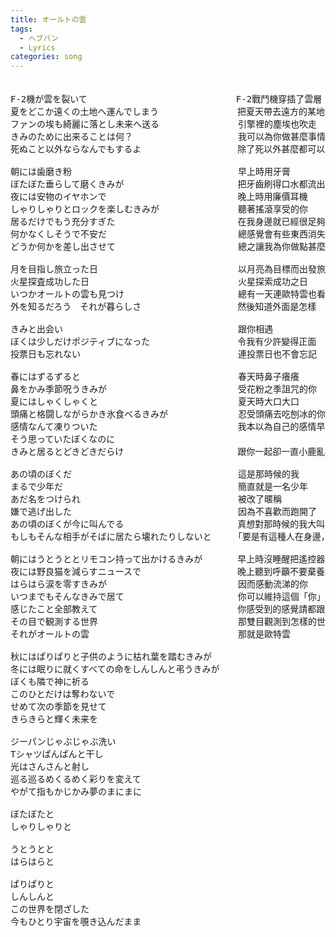 ```yaml
---
title: オールトの雲
tags:
  - ヘブバン
  - Lyrics
categories: song
---
```


<pre>　　　　　　　　　　　　　　
F-2機が雲を裂いて　　　　　　　　　　　　　　　　　F-2戰鬥機穿插了雲層
夏をどこか遠くの土地へ運んでしまう　　　　　　　　　把夏天帶去遠方的某地
ファンの埃も綺麗に落とし未来へ送る　　　　　　　　　引擎裡的塵埃也吹走　送到未來
きみのために出来ることは何？　　　　　　　　　　　　我可以為你做甚麼事情？ 
死ぬこと以外ならなんでもするよ　　　　　　　　　　　除了死以外甚麼都可以哦

朝には歯磨き粉　　　　　　　　　　　　　　　　　　　早上時用牙膏
ぼたぼた垂らして磨くきみが　　　　　　　　　　　　　把牙齒刷得口水都流出來的你
夜には安物のイヤホンで　　　　　　　　　　　　　　　晚上時用廉價耳機
しゃりしゃりとロックを楽しむきみが　　　　　　　　　聽著搖滾享受的你
居るだけでもう充分すぎた　　　　　　　　　　　　　　在我身邊就已經很足夠了
何かなくしそうで不安だ　　　　　　　　　　　　　　　總感覺會有些東西消失覺得很不安
どうか何かを差し出させて　　　　　　　　　　　　　　總之讓我為你做點甚麼

月を目指し旅立った日　　　　　　　　　　　　　　　　以月亮為目標而出發旅程之日
火星探査成功した日　　　　　　　　　　　　　　　　　火星探索成功之日
いつかオールトの雲も見つけ　　　　　　　　　　　　　總有一天連歐特雲也看到
外を知るだろう　それが暮らしさ　　　　　　　　　　　然後知道外面是怎樣　這就是生活

きみと出会い　　　　　　　　　　　　　　　　　　　　跟你相遇
ぼくは少しだけポジティブになった　　　　　　　　　　令我有少許變得正面
投票日も忘れない　　　　　　　　　　　　　　　　　　連投票日也不會忘記

春にはずるずると　　　　　　　　　　　　　　　　　　春天時鼻子癢癢
鼻をかみ季節呪うきみが　　　　　　　　　　　　　　　受花粉之季詛咒的你
夏にはしゃくしゃくと　　　　　　　　　　　　　　　　夏天時大口大口
頭痛と格闘しながらかき氷食べるきみが　　　　　　　　忍受頭痛去吃刨冰的你
感情なんて凍りついた　　　　　　　　　　　　　　　　我本以為自己的感情早被凍得死死的
そう思っていたぼくなのに　　　　　　　　　　　　　　
きみと居るとどきどきだらけ　　　　　　　　　　　　　跟你一起卻一直小鹿亂撞

あの頃のぼくだ　　　　　　　　　　　　　　　　　　　這是那時候的我
まるで少年だ　　　　　　　　　　　　　　　　　　　　簡直就是一名少年
あだ名をつけられ　　　　　　　　　　　　　　　　　　被改了暱稱
嫌で逃げ出した　　　　　　　　　　　　　　　　　　　因為不喜歡而跑開了
あの頃のぼくが今に叫んでる　　　　　　　　　　　　　真想對那時候的我大叫
もしもそんな相手がそばに居たら壊れたりしないと　　　「要是有這種人在身邊，那天就能撐下去」

朝にはうとうととリモコン持って出かけるきみが　　　　早上時沒睡醒把遙控器帶出外的你
夜には野良猫を減らすニュースで　　　　　　　　　　　晚上聽到呼籲不要棄養貓的新聞
はらはら涙を零すきみが　　　　　　　　　　　　　　　因而感動流涕的你
いつまでもそんなきみで居て　　　　　　　　　　　　　你可以維持這個「你」多久
感じたこと全部教えて　　　　　　　　　　　　　　　　你感受到的感覺請都跟我分享
その目で観測する世界　　　　　　　　　　　　　　　　那雙目觀測到怎樣的世界
それがオールトの雲　　　　　　　　　　　　　　　　　那就是歐特雲

秋にはぱりぱりと子供のように枯れ葉を踏むきみが  
冬には眠りに就くすべての命をしんしんと弔うきみが  
ぼくも隣で神に祈る  
このひとだけは奪わないで  
せめて次の季節を見せて  
きらきらと輝く未来を

ジーパンじゃぶじゃぶ洗い  
Tシャツぱんぱんと干し  
光はさんさんと射し  
巡る巡るめくるめく彩りを変えて  
やがて指もかじかみ夢のまにまに

ぼたぼたと  
しゃりしゃりと

うとうとと  
はらはらと

ぱりぱりと  
しんしんと  
この世界を閉ざした  
今もひとり宇宙を覗き込んだまま</pre>

